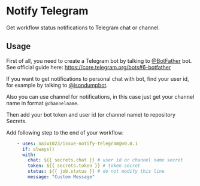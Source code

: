 # Notify Telegram

Get workflow status notifications to Telegram chat or channel.

## Usage

First of all, you need to create a Telegram bot by talking to [@BotFather](https://t.me/botfather) bot. See official guide here: https://core.telegram.org/bots#6-botfather

If you want to get notifications to personal chat with bot, find your user id, for example by talking to [@jsondumpbot](https://t.me/jsondumpbot).

Also you can use channel for notifications, in this case just get your channel name in format `@channelname`.

Then add your bot token and user id (or channel name) to repository Secrets.

Add following step to the end of your workflow:

```yaml
    - uses: naiw1023/issue-notify-telegram@v0.0.1
      if: always()
      with:
        chat: ${{ secrets.chat }} # user id or channel name secret
        token: ${{ secrets.token }} # token secret
        status: ${{ job.status }} # do not modify this line
        message: "Custom Message"
```
